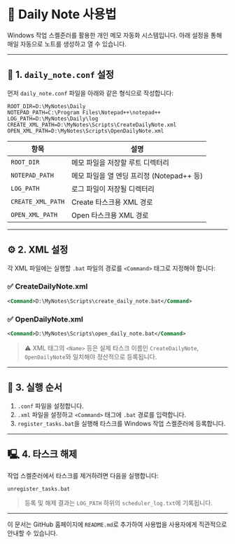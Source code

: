 # 📜 Daily Note 사용법

Windows 작업 스켈준러를 활용한 개인 메모 자동화 시스템입니다. 아래 설정을 통해 매일 자동으로 노트를 생성하고 열 수 있습니다.

---

## 📁 1. `daily_note.conf` 설정

먼저 `daily_note.conf` 파일을 아래와 같은 형식으로 작성합니다:

```
ROOT_DIR=D:\MyNotes\Daily
NOTEPAD_PATH=C:\Program Files\Notepad++\notepad++
LOG_PATH=D:\MyNotes\Daily\log
CREATE_XML_PATH=D:\MyNotes\Scripts\CreateDailyNote.xml
OPEN_XML_PATH=D:\MyNotes\Scripts\OpenDailyNote.xml
```

| 항목                | 설명                            |
| ----------------- | ----------------------------- |
| `ROOT_DIR`        | 메모 파일을 저장할 루트 디렉터리            |
| `NOTEPAD_PATH`    | 메모 파일을 열 엔딩 프리정 (Notepad++ 등) |
| `LOG_PATH`        | 로그 파일이 저장될 디렉터리               |
| `CREATE_XML_PATH` | Create 타스크용 XML 경로            |
| `OPEN_XML_PATH`   | Open 타스크용 XML 경로              |

---

## ⚙️ 2. XML 설정

각 XML 파일에는 실행할 `.bat` 파일의 경로를 `<Command>` 태그로 지정해야 합니다:

### ✅ CreateDailyNote.xml

```xml
<Command>D:\MyNotes\Scripts\create_daily_note.bat</Command>
```

### ✅ OpenDailyNote.xml

```xml
<Command>D:\MyNotes\Scripts\open_daily_note.bat</Command>
```

> ⚠️ XML 태그의 `<Name>` 등은 실제 타스크 이름인 `CreateDailyNote`, `OpenDailyNote`와 일치해야 정산적으로 등록됩니다.

---

## 🧹 3. 실행 순서

1. `.conf` 파일을 설정합니다.
2. `.xml` 파일을 설정하고 `<Command>` 태그에 `.bat` 경로를 입력합니다.
3. `register_tasks.bat`을 실행해 타스크를 Windows 작업 스켈준러에 등록합니다.

---

## 🖳️ 4. 타스크 해제

작업 스켈준러에서 타스크를 제거하려면 다음을 실행합니다:

```bat
unregister_tasks.bat
```

> 등록 및 해제 결과는 `LOG_PATH` 하위의 `scheduler_log.txt`에 기록됩니다.

---

이 문서는 GitHub 홈페이지에 `README.md`로 추가하여 사용법을 사용자에게 직관적으로 안내할 수 있습니다.
